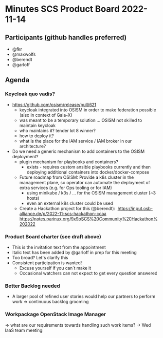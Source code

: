 # Minutes SCS Product Board 2022-11-14

## Participants (github handles preferred)
* @fkr
* @maxwolfs
* @berendt
* @garloff

## Agenda

### Keycloak quo vadis?
* https://github.com/osism/release/pull/621
    - keycloak integrated into OSISM in order to make federation possible (also in context of Gaia-X)
    - was meant to be a temporary solution ... OSISM not skilled to maintain keycloak
    - who maintains it? tender lot 8 winner?
    - how to deploy it?
    - what is the place for the IAM service / IAM broker in our architecture?
* Do we need a generic mechanism to add containers to the OSISM deployment?
    - plugin mechanism for playbooks and containers?
    	* exists - requires custom ansible playbooks currently and then deploying additional containers into docker/docker-compose
    - Future roadmap from OSISM: Provide a k8s cluster in the management plane, so operator can automate the deployment of extra services (e.g. for Ops tooling or for IAM)
    	* using minikube / k3s / ... for the OSISM management cluster (~3 hosts)
    	* even an external k8s cluster could be used
    - Create a Hackathon project for this (@berendt): 
      https://input.osb-alliance.de/p/2022-11-scs-hackathon-ccaa
      https://notes.parinux.org/9x9oSCS%20Community%20Hackathon%202022

### Product Board charter (see draft above)
* This is the invitation text from the appointment
* Italic text has been added by @garloff in prep for this meeting
* Too broad? Let's clarify this
* Consistent participation is wanted!
    - Excuse yourself if you can´t make it
    - Occasional watchers can not expect to get every question answered

### Better Backlog needed
* A larger pool of refined user stories would help our partners to perform work
=> continuous backlog grooming

### Workpackage OpenStack Image Manager
=> what are our requirements towards handling such work items?
-> Wed IaaS team meeting


